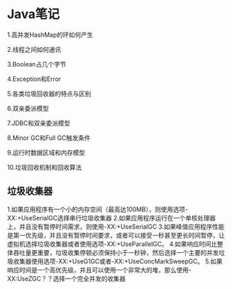 # Java笔记

1.高并发HashMap的环如何产生

2.线程之间如何通讯

3.Boolean占几个字节

4.Exception和Error

5.各类垃圾回收器的特点与区别

6.双亲委派模型

7.JDBC和双亲委派模型

8.Minor GC和Full GC触发条件

9.运行时数据区域和内存模型

10.垃圾回收机制和回收算法

## 垃圾收集器

1.如果应用程序有一个小的内存空间（最高达100MB），则使用选项-XX:+UseSerialGC选择串行垃圾收集器
2.如果应用程序运行在一个单核处理器上，并且没有暂停时间需求，则使用-XX:+UseSerialGC
3.如果峰值应用程序性能是第一优先级，并且没有暂停时间要求，或者可以接受一秒甚至更长时间暂停，让虚拟机选择垃圾收集器或者使用选项-XX:+UseParallelGC。
4.如果响应时间比整体吞吐量更重要，垃圾收集停顿必须保持小于一秒钟，然后选择一个主要的并发垃圾收集器使用选项-XX:+UseG1GC或者-XX:+UseConcMarkSweepGC。
5.如果响应时间是一个高优先级，并且可以使用一个非常大的堆，那么使用-XX:UseZGC？？选择一个完全并发的收集器